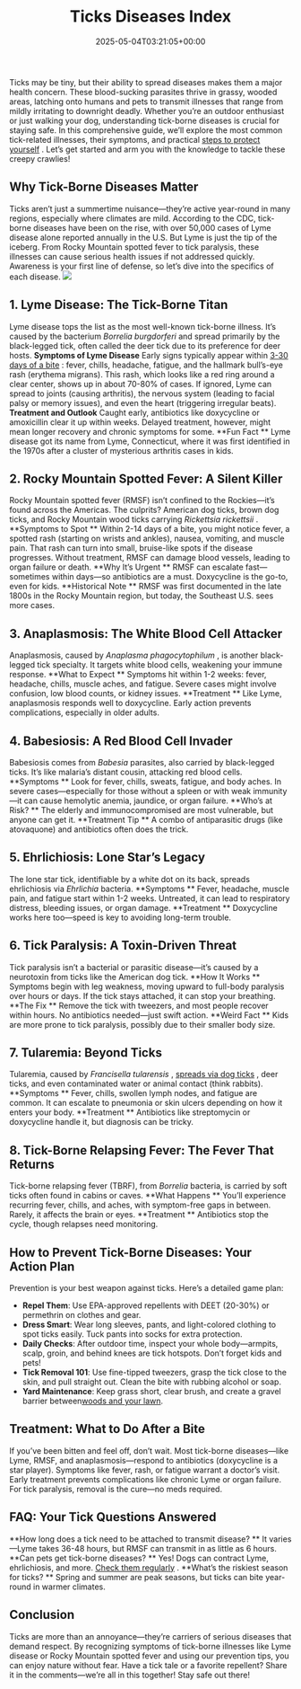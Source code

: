 ﻿---
layout: post
title: Ticks Diseases Index
date: '2025-05-04T03:21:05+00:00'
categories:
- Guide
- Ticks
tags: []
slug: /ticks-diseases-index/
lastmod: 2025-05-07T12:21:28+03:00
---

Ticks may be tiny, but their ability to spread diseases makes them a major health concern. These blood-sucking parasites thrive in grassy, wooded areas, latching onto humans and pets to transmit illnesses that range from mildly irritating to downright deadly.
Whether you’re an outdoor enthusiast or just walking your dog, understanding tick-borne diseases is crucial for staying safe. In this comprehensive guide, we’ll explore the most common tick-related illnesses, their symptoms, and practical
[steps to protect yourself](https://pestpolicy.com/best-yard-spray-for-ticks/)
. Let’s get started and arm you with the knowledge to tackle these creepy crawlies!
## Why Tick-Borne Diseases Matter
Ticks aren’t just a summertime nuisance—they’re active year-round in many regions, especially where climates are mild. According to the CDC, tick-borne diseases have been on the rise, with over 50,000 cases of Lyme disease alone reported annually in the U.S. But Lyme is just the tip of the iceberg.
From Rocky Mountain spotted fever to tick paralysis, these illnesses can cause serious health issues if not addressed quickly. Awareness is your first line of defense, so let’s dive into the specifics of each disease.
![](/assets/img/03/Ticks-Diseases-Index-300x200.jpg)
## 1. Lyme Disease: The Tick-Borne Titan
Lyme disease tops the list as the most well-known tick-borne illness. It’s caused by the bacterium
*Borrelia burgdorferi*
and spread primarily by the black-legged tick, often called the deer tick due to its preference for deer hosts.
**Symptoms of Lyme Disease**
Early signs typically appear within
[3-30 days of a bite](https://pestpolicy.com/how-long-do-ticks-live-on-humans/)
: fever, chills, headache, fatigue, and the hallmark bull’s-eye rash (erythema migrans). This rash, which looks like a red ring around a clear center, shows up in about 70-80% of cases. If ignored, Lyme can spread to joints (causing arthritis), the nervous system (leading to facial palsy or memory issues), and even the heart (triggering irregular beats).
**Treatment and Outlook**
Caught early, antibiotics like doxycycline or amoxicillin clear it up within weeks. Delayed treatment, however, might mean longer recovery and chronic symptoms for some.
**Fun Fact **
Lyme disease got its name from Lyme, Connecticut, where it was first identified in the 1970s after a cluster of mysterious arthritis cases in kids.
## 2. Rocky Mountain Spotted Fever: A Silent Killer
Rocky Mountain spotted fever (RMSF) isn’t confined to the Rockies—it’s found across the Americas. The culprits? American dog ticks, brown dog ticks, and Rocky Mountain wood ticks carrying
*Rickettsia rickettsii*
.
**Symptoms to Spot **
Within 2-14 days of a bite, you might notice fever, a spotted rash (starting on wrists and ankles), nausea, vomiting, and muscle pain. That rash can turn into small, bruise-like spots if the disease progresses. Without treatment, RMSF can damage blood vessels, leading to organ failure or death.
**Why It’s Urgent **
RMSF can escalate fast—sometimes within days—so antibiotics are a must. Doxycycline is the go-to, even for kids.
**Historical Note **
RMSF was first documented in the late 1800s in the Rocky Mountain region, but today, the Southeast U.S. sees more cases.
## 3. Anaplasmosis: The White Blood Cell Attacker
Anaplasmosis, caused by
*Anaplasma phagocytophilum*
, is another black-legged tick specialty. It targets white blood cells, weakening your immune response.
**What to Expect **
Symptoms hit within 1-2 weeks: fever, headache, chills, muscle aches, and fatigue. Severe cases might involve confusion, low blood counts, or kidney issues.
**Treatment **
Like Lyme, anaplasmosis responds well to doxycycline. Early action prevents complications, especially in older adults.
## 4. Babesiosis: A Red Blood Cell Invader
Babesiosis comes from
*Babesia*
parasites, also carried by black-legged ticks. It’s like malaria’s distant cousin, attacking red blood cells.
**Symptoms **
Look for fever, chills, sweats, fatigue, and body aches. In severe cases—especially for those without a spleen or with weak immunity—it can cause hemolytic anemia, jaundice, or organ failure.
**Who’s at Risk? **
The elderly and immunocompromised are most vulnerable, but anyone can get it.
**Treatment Tip **
A combo of antiparasitic drugs (like atovaquone) and antibiotics often does the trick.
## 5. Ehrlichiosis: Lone Star’s Legacy
The lone star tick, identifiable by a white dot on its back, spreads ehrlichiosis via
*Ehrlichia*
bacteria.
**Symptoms **
Fever, headache, muscle pain, and fatigue start within 1-2 weeks. Untreated, it can lead to respiratory distress, bleeding issues, or organ damage.
**Treatment **
Doxycycline works here too—speed is key to avoiding long-term trouble.
## 6. Tick Paralysis: A Toxin-Driven Threat
Tick paralysis isn’t a bacterial or parasitic disease—it’s caused by a neurotoxin from ticks like the American dog tick.
**How It Works **
Symptoms begin with leg weakness, moving upward to full-body paralysis over hours or days. If the tick stays attached, it can stop your breathing.
**The Fix **
Remove the tick with tweezers, and most people recover within hours. No antibiotics needed—just swift action.
**Weird Fact **
Kids are more prone to tick paralysis, possibly due to their smaller body size.
## 7. Tularemia: Beyond Ticks
Tularemia, caused by
*Francisella tularensis*
,
[spreads via dog ticks](https://pestpolicy.com/best-tick-shampoo-for-dogs/)
, deer ticks, and even contaminated water or animal contact (think rabbits).
**Symptoms **
Fever, chills, swollen lymph nodes, and fatigue are common. It can escalate to pneumonia or skin ulcers depending on how it enters your body.
**Treatment **
Antibiotics like streptomycin or doxycycline handle it, but diagnosis can be tricky.
## 8. Tick-Borne Relapsing Fever: The Fever That Returns
Tick-borne relapsing fever (TBRF), from
*Borrelia*
bacteria, is carried by soft ticks often found in cabins or caves.
**What Happens **
You’ll experience recurring fever, chills, and aches, with symptom-free gaps in between. Rarely, it affects the brain or eyes.
**Treatment **
Antibiotics stop the cycle, though relapses need monitoring.
## How to Prevent Tick-Borne Diseases: Your Action Plan
Prevention is your best weapon against ticks. Here’s a detailed game plan:
- **Repel Them**: Use EPA-approved repellents with DEET (20-30%) or permethrin on clothes and gear.
- **Dress Smart**: Wear long sleeves, pants, and light-colored clothing to spot ticks easily. Tuck pants into socks for extra protection.
- **Daily Checks**: After outdoor time, inspect your whole body—armpits, scalp, groin, and behind knees are tick hotspots. Don’t forget kids and pets!
- **Tick Removal 101**: Use fine-tipped tweezers, grasp the tick close to the skin, and pull straight out. Clean the bite with rubbing alcohol or soap.
- **Yard Maintenance**: Keep grass short, clear brush, and create a gravel barrier between[woods and your lawn](https://pestpolicy.com/best-tick-killer-for-yard/).
## Treatment: What to Do After a Bite
If you’ve been bitten and feel off, don’t wait. Most tick-borne diseases—like Lyme, RMSF, and anaplasmosis—respond to antibiotics (doxycycline is a star player).
Symptoms like fever, rash, or fatigue warrant a doctor’s visit. Early treatment prevents complications like chronic Lyme or organ failure. For tick paralysis, removal is the cure—no meds required.
## FAQ: Your Tick Questions Answered
**How long does a tick need to be attached to transmit disease? **
It varies—Lyme takes 36-48 hours, but RMSF can transmit in as little as 6 hours.
**Can pets get tick-borne diseases? **
Yes! Dogs can contract Lyme, ehrlichiosis, and more.
[Check them regularly](https://pestpolicy.com/best-tick-collars-for-dogs/)
.
**What’s the riskiest season for ticks? **
Spring and summer are peak seasons, but ticks can bite year-round in warmer climates.
## Conclusion
Ticks are more than an annoyance—they’re carriers of serious diseases that demand respect. By recognizing symptoms of tick-borne illnesses like Lyme disease or Rocky Mountain spotted fever and using our prevention tips, you can enjoy nature without fear.
Have a tick tale or a favorite repellent? Share it in the comments—we’re all in this together! Stay safe out there!